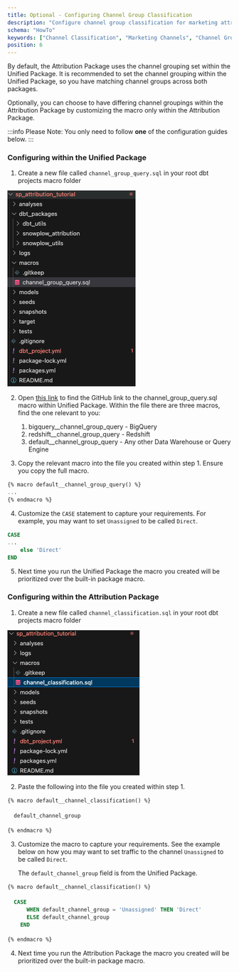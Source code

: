 ```yaml
---
title: Optional - Configuring Channel Group Classification
description: "Configure channel group classification for marketing attribution behavioral data analysis customization."
schema: "HowTo"
keywords: ["Channel Classification", "Marketing Channels", "Channel Groups", "Attribution Channels", "Marketing Categories", "Channel Mapping"]
position: 6
---
```


By default, the Attribution Package uses the channel grouping set within the Unified Package. It is recommended to set the channel grouping within the Unified Package, so you have matching channel groups across both packages. 

Optionally, you can choose to have differing channel groupings within the Attribution Package by customizing the macro only within the Attribution Package.

:::info Please Note: You only need to follow **one** of the configuration guides below.
:::

### Configuring within the Unified Package

1. Create a new file called `channel_group_query.sql` in your root dbt projects macro folder
    
![](./screenshots/Screenshot00.png)
    
2. Open [this link](https://github.com/snowplow/dbt-snowplow-unified/blob/main/macros/field_definitions/channel_group_query.sql) to find the GitHub link to the channel_group_query.sql macro within Unified Package. Within the file there are three macros, find the one relevant to you:
    1. bigquery__channel_group_query - BigQuery
    2. redshift__channel_group_query - Redshift
    3. default__channel_group_query - Any other Data Warehouse or Query Engine
    
3. Copy the relevant macro into the file you created within step 1. Ensure you copy the full macro.

```sql
{% macro default__channel_group_query() %}
...
{% endmacro %}
```

4. Customize the `CASE` statement to capture your requirements. For example, you may want to set `Unassigned` to be called `Direct`.

```sql
CASE	
...
	else 'Direct'
END
```

5. Next time you run the Unified Package the macro you created will be prioritized over the built-in package macro.

### Configuring within the Attribution Package

1. Create a new file called `channel_classification.sql` in your root dbt projects macro folder
    
![](./screenshots/Screenshot31.png)
    
2. Paste the following into the file you created within step 1.

```sql
{% macro default__channel_classification() %}

  default_channel_group

{% endmacro %}
```

3. Customize the macro to capture your requirements. See the example below on how you may want to set traffic to the channel `Unassigned` to be called `Direct`. 
    
    The `default_channel_group` field is from the Unified Package.
    

```sql
{% macro default__channel_classification() %}

  CASE
	  WHEN default_channel_group = 'Unassigned' THEN 'Direct'
	  ELSE default_channel_group
	END

{% endmacro %}
```

4. Next time you run the Attribution Package the macro you created will be prioritized over the built-in package macro.
